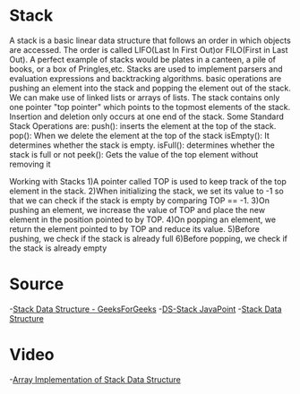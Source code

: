 # Stack

A stack is a basic linear data structure that follows an order in which objects are accessed. The order is called LIFO(Last In First Out)or FILO(First in Last Out).
A perfect example of stacks would be plates in a canteen, a pile of books, or a box of Pringles,etc.
Stacks are used to implement parsers and evaluation expressions and backtracking algorithms. basic operations are pushing an element into the stack and popping the element out of the stack.
We can make use of linked lists or arrays of lists. The stack contains only one pointer
"top pointer" which points to the topmost elements of the stack. Insertion and deletion  only occurs at one end of the stack.
Some Standard Stack Operations are:
push(): inserts the element at the top of the stack.
pop(): When we delete the element at the top of the stack
isEmpty(): It determines whether the stack is empty.
isFull(): determines whether the stack is full or not
peek(): Gets the value of the top element without removing it


Working with Stacks
 1)A pointer called TOP is used to keep track of the top element in the stack.
 2)When initializing the stack, we set its value to -1 so that we can check if the stack is empty by comparing TOP == -1.
 3)On pushing an element, we increase the value of TOP and place the new element in the position pointed to by TOP.
 4)On popping an element, we return the element pointed to by TOP and reduce its value.
 5)Before pushing, we check if the stack is already full
 6)Before popping, we check if the stack is already empty



# Source

-[Stack Data Structure - GeeksForGeeks](https://www.geeksforgeeks.org/stack-data-structure/) 
-[DS-Stack JavaPoint](https://www.javatpoint.com/data-structure-stack)
-[Stack Data Structure](https://www.programiz.com/dsa/stack)

# Video

-[Array Implementation of Stack Data Structure](https://youtu.be/sFVxsglODoo)
